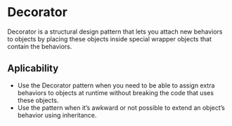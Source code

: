 # Decorator

Decorator is a structural design pattern that lets you attach new behaviors to objects by placing these objects 
inside special wrapper objects that contain the behaviors.

## Aplicability
- Use the Decorator pattern when you need to be able to assign extra behaviors to objects at runtime without breaking the code that uses these objects.
- Use the pattern when it’s awkward or not possible to extend an object’s behavior using inheritance.